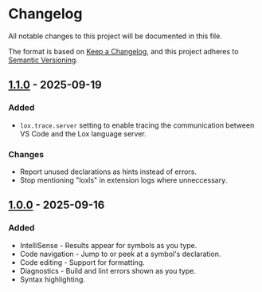 # Changelog

All notable changes to this project will be documented in this file.

The format is based on [Keep a Changelog](https://keepachangelog.com/en/1.1.0/),
and this project adheres to [Semantic Versioning](https://semver.org/spec/v2.0.0.html).

## [1.1.0] - 2025-09-19

### Added

- `lox.trace.server` setting to enable tracing the communication between VS Code and the Lox
  language server.

### Changes

- Report unused declarations as hints instead of errors.
- Stop mentioning "loxls" in extension logs where unneccessary.

## [1.0.0] - 2025-09-16

### Added

- IntelliSense - Results appear for symbols as you type.
- Code navigation - Jump to or peek at a symbol's declaration.
- Code editing - Support for formatting.
- Diagnostics - Build and lint errors shown as you type.
- Syntax highlighting.

[Unreleased]: https://github.com/marcuscaisey/lox/compare/vscode-lox/v1.0.0...HEAD
[1.1.0]: https://github.com/marcuscaisey/lox/tree/vscode-lox/v1.1.0/vscode-lox
[1.0.0]: https://github.com/marcuscaisey/lox/tree/vscode-lox/v1.0.0/vscode-lox
